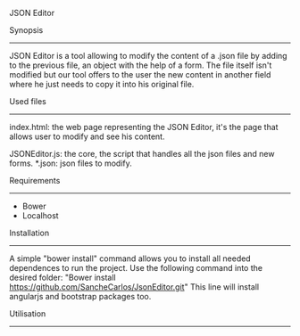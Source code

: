 JSON Editor

Synopsis
___________________________________________________________________________
JSON Editor is a tool allowing to modify the content of a .json file by 
adding to the previous file, an object with the help of a form. The file 
itself isn't modified but our tool offers to the user the new content in 
another field where he just needs to copy it into his original file.

Used files
___________________________________________________________________________
index.html: the web page representing the JSON Editor, it's the page that 
allows user to modify and see his content.

JSONEditor.js: the core, the script that handles all the json files and 
new forms.
*.json: json files to modify.

Requirements
___________________________________________________________________________
- Bower
- Localhost

Installation
___________________________________________________________________________
A simple "bower install" command allows you to install all needed 
dependences to run the project.
Use the following command into the desired folder:
"Bower install https://github.com/SancheCarlos/JsonEditor.git"
This line will install angularjs and bootstrap packages too.

Utilisation
___________________________________________________________________________

